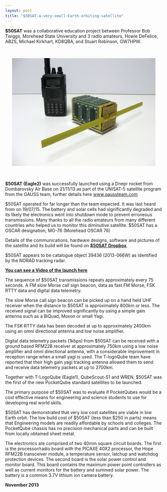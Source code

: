 ```yaml
---
layout: post
title: "$50SAT-a-very-small-Earth-orbiting-satellite"
---
```


**$50SAT** was a collaborative education project between Professor Bob Twiggs, Morehead State University and 3 radio amateurs, Howie DeFelice, AB2S, Michael Kirkhart, KD8QBA, and Stuart Robinson, GW7HPW.


<br>
<p align="center">
  <img width="460"  src="/images/IMG_2749.JPG">
</p>

<br>


**$50SAT (Eagle2)**  was successfully launched using a Dnepr rocket from Dombarovsky Air Base on 21/11/13 as part of the UNISAT-5 satellite program from the GAUSS team, further details here www.gaussteam.com

$50SAT operated for far longer than the team expected. It was last heard from on 19/07/15. The battery and solar cells had significantly degraded and its likely the electronics went into shutdown mode to prevent erroneous transmissions. Many thanks to all the radio amateurs from many different countries who helped us to monitor this diminutive satellite.
$50SAT has a OSCAR designation, MO-76 (Morehead OSCAR 76)

Details of the communications, hardware designs, software and pictures of the satellite and its build will be found on [**$50SAT Dropbox**](https://www.dropbox.com/sh/l3919wtfiywk2gf/AAAseNeU96i5MGp1vYLGXbm8a).

$50SAT appears to be catalogue object 39436 (2013-066W) as identified by the NORAD tracking radar.

**[You can see a Video of the launch here](https://www.youtube.com/watch?v=RMi0DbQGfxs)**

The sequence of $50SAT transmissions repeats approximately every 75 seconds. A FM slow Morse call sign beacon, data as fast FM Morse, FSK RTTY data and digital data telemetry.

The slow Morse call sign beacon can be picked up on a hand held UHF receiver when the distance to $50SAT is approximately 800km or less. The received signal can be improved significantly by using a simple gain antenna such as a BiQuad, Moxon or small Yagi.

The FSK RTTY data has been decoded at up to approximately 2400km using an omni directional antenna and low noise amplifier.

Digital data telemetry packets (1kbps) from $50SAT can be received with a ground based RFM22B receiver at approximately 750km using a low noise amplifier and omni directional antenna, with a considerable improvement in reception range when a small yagi is used. The T-logoQube team have reported that their high gain yagi tracking antenna allowed them to send and receive data telemetry packets at up to 2700km.

Together with T-LogoQube (Eagle1), QubeScout-S1 and WREN, $50SAT was the first of the new PocketQube standard satellites to be launched.

The primary purpose of $50SAT was to evaluate if PocketQubes would be a cost effective means for engineering and science students to use for developing real world skills.

$50SAT has demonstrated that very low cost satellites are viable in low Earth orbit. The low build cost of $50SAT (less than $250 in parts) means that Engineering models are readily affordable by schools and colleges. The PocketQube chassis has no precision mechanical parts and can be built from locally obtained sheet metal.

The electronics are comprised of two 40mm square circuit boards. The first is the processor/radio board with the PICAXE 40X2 processor, the Hope RFM22B transceiver module, a temperature sensor, latchup and watchdog protection devices. The second board is the solar power control and monitor board. This board contains the maximum power point controllers as well as current monitors for the battery and summed solar power. The battery is a common 3.7V lithium ion camera battery.

**November 2013**



 